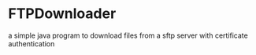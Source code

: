 # FTPDownloader
a simple java program to download files from a sftp server with certificate authentication

